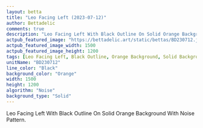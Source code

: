 ```yaml
---
layout: betta
title: "Leo Facing Left (2023-07-12)"
author: Bettadelic
comments: true
description: "Leo Facing Left With Black Outline On Solid Orange Background With Noise Pattern."
actpub_featured_image: "https://bettadelic.art/static/bettas/BD230712.jpg"
actpub_featured_image_width: 1500
actpub_featured_image_height: 1200
tags: [Leo Facing Left, Black Outline, Orange Background, Solid Background Pattern, Noise Pattern, July 2023]
unitName: "BD230712"
line_color: "Black"
background_color: "Orange"
width: 1500
height: 1200
algorithm: "Noise"
background_type: "Solid"
---
```


Leo Facing Left With Black Outline On Solid Orange Background With Noise Pattern.
